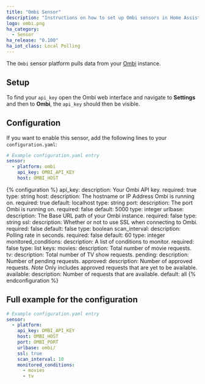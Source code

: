 ```yaml
---
title: "Ombi Sensor"
description: "Instructions on how to set up Ombi sensors in Home Assistant."
logo: ombi.png
ha_category:
  - Sensor
ha_release: "0.100"
ha_iot_class: Local Polling
---
```


The `Ombi` sensor platform pulls data from your [Ombi](https://ombi.io) instance.

## Setup

To find your `api_key` open the Ombi web interface and navigate to **Settings** and then to **Ombi**, the `api_key` should then be visible.

## Configuration

If you want to enable this sensor, add the following lines to your `configuration.yaml`:

```yaml
# Example configuration.yaml entry
sensor:
  - platform: ombi
    api_key: OMBI_API_KEY
    host: OMBI_HOST
```

{% configuration %}
api_key:
  description: Your Ombi API key.
  required: true
  type: string
host:
  description: The hostname or IP Address Ombi is running on.
  required: true
  default: localhost
  type: string
port:
  description: The port Ombi is running on.
  required: false
  default: 5000
  type: integer
urlbase:
  description: The Base URL path of your Ombi instance.
  required: false
  type: string
ssl:
  description: Whether or not to use SSL when connecting to Ombi.
  required: false
  default: false
  type: boolean
scan_interval:
  description: Polling rate in seconds.
  required: false
  default: 60
  type: integer
monitored_conditions:
  description: A list of conditions to monitor.
  required: false
  type: list
  keys:
    movies:
      description: Total number of movie requests.
    tv:
      description: Total number of TV show requests.
    pending:
      description: Number of pending requests.
    approved:
      description: Number of approved requests. *Note* Only includes approved requests that are yet to be available.
    available:
      description: Number of requests that are available.
  default: all
{% endconfiguration %}

## Full example for the configuration

```yaml
# Example configuration.yaml entry
sensor:
  - platform: 
    api_key: OMBI_API_KEY
    host: OMBI_HOST
    port: OMBI_PORT
    urlbase: ombi/
    ssl: true
    scan_interval: 10
    monitored_conditions:
      - movies
      - tv
```
